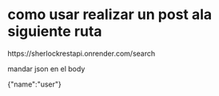 <h1>como usar realizar un post ala siguiente ruta</h1>
https://sherlockrestapi.onrender.com/search
<p>mandar json en el body</p>
<p>{"name":"user"}</p>
